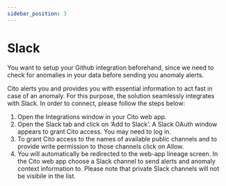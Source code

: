 ```yaml
---
sidebar_position: 3
---
```


# Slack

You want to setup your Github integration beforehand, since we need to check for anomalies in your data before sending you anomaly alerts.

Cito alerts you and provides you with essential information to act fast in case of an anomaly. For this purpose, the solution seamlessly integrates with Slack. In order to connect, please follow the steps below:

1. Open the Integrations window in your Cito web app.
2. Open the Slack tab and click on ‘Add to Slack’. A Slack OAuth window appears to grant Cito access. You may need to log in.
3. To grant Cito access to the names of available public channels and to provide write permission to those channels click on Allow.
4. You will automatically be redirected to the web-app lineage screen. In the Cito web app choose a Slack channel to send alerts and anomaly context information to. Please note that private Slack channels will not be visibile in the list.
